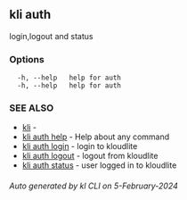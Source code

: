 ## kli auth

login,logout and status



### Options

```
  -h, --help   help for auth
  -h, --help   help for auth
```

### SEE ALSO

* [kli](kli.md)  - 
* [kli auth help](kli_auth_help.md)  - Help about any command
* [kli auth login](kli_auth_login.md)  - login to kloudlite
* [kli auth logout](kli_auth_logout.md)  - logout from kloudlite
* [kli auth status](kli_auth_status.md)  - user logged in to kloudlite

###### Auto generated by kl CLI on 5-February-2024
